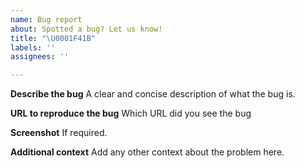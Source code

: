 ```yaml
---
name: Bug report
about: Spotted a bug? Let us know!
title: "\U0001F41B"
labels: ''
assignees: ''

---
```


**Describe the bug**
A clear and concise description of what the bug is.

**URL to reproduce the bug**
Which URL did you see the bug

**Screenshot**
If required.

**Additional context**
Add any other context about the problem here.
